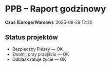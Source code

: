 # PPB – Raport godzinowy
**Czas (Europe/Warsaw):** 2025-09-29 12:20

## Status projektów
- Bezpieczny Pieszy — OK
- Zwolnij przy przejściu — OK
- Odblask ratuje życie — OK

